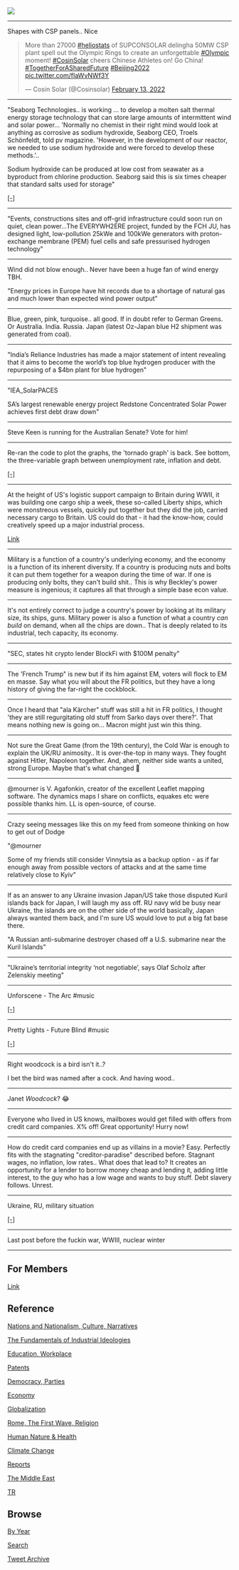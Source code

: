 <img src="https://drive.google.com/uc?export=view&id=1B2wf9R7AMH1d7Vw6e2mucLbIQ5NSjir7"/>

---

Shapes with CSP panels.. Nice

<blockquote class="twitter-tweet"><p lang="en" dir="ltr">More than 27000 <a href="https://twitter.com/hashtag/heliostats?src=hash&amp;ref_src=twsrc%5Etfw">#heliostats</a> of SUPCONSOLAR delingha 50MW CSP plant spell out the Olympic Rings to create an unforgettable <a href="https://twitter.com/hashtag/Olympic?src=hash&amp;ref_src=twsrc%5Etfw">#Olympic</a> moment! <a href="https://twitter.com/hashtag/CosinSolar?src=hash&amp;ref_src=twsrc%5Etfw">#CosinSolar</a> cheers Chinese Athletes on! Go China! <a href="https://twitter.com/hashtag/TogetherForASharedFuture?src=hash&amp;ref_src=twsrc%5Etfw">#TogetherForASharedFuture</a> <a href="https://twitter.com/hashtag/Beijing2022?src=hash&amp;ref_src=twsrc%5Etfw">#Beijing2022</a> <a href="https://t.co/fIaWvNWf3Y">pic.twitter.com/fIaWvNWf3Y</a></p>&mdash; Cosin Solar (@Cosinsolar) <a href="https://twitter.com/Cosinsolar/status/1492862970325389315?ref_src=twsrc%5Etfw">February 13, 2022</a></blockquote> <script async src="https://platform.twitter.com/widgets.js" charset="utf-8"></script>

---

"Seaborg Technologies.. is working ...  to develop a molten salt
thermal energy storage technology that can store large amounts of
intermittent wind and solar power... 'Normally no chemist in their
right mind would look at anything as corrosive as sodium hydroxide,
Seaborg CEO, Troels Schönfeldt, told pv magazine. 'However, in the
development of our reactor, we needed to use sodium hydroxide and were
forced to develop these methods.'..

Sodium hydroxide can be produced at low cost from seawater as a
byproduct from chlorine production. Seaborg said this is six times
cheaper that standard salts used for storage"

[[-]](https://www.pv-magazine-india.com/2022/02/11/storing-solar-power-with-grid-scale-molten-hydroxide/)

---

"Events, constructions sites and off-grid infrastructure could soon run
on quiet, clean power...The EVERYWH2ERE project, funded by the FCH JU,
has designed light, low-pollution 25kWe and 100kWe generators with
proton-exchange membrane (PEM) fuel cells and safe pressurised
hydrogen technology"

---

Wind did not blow enough.. Never have been a huge fan of wind energy
TBH. 

"Energy prices in Europe have hit records due to a shortage of natural
gas and much lower than expected wind power output"

---

Blue, green, pink, turquoise.. all good. If in doubt refer to German
Greens. Or Australia. India. Russia. Japan (latest Oz-Japan blue H2
shipment was generated from coal). 

---

"India’s Reliance Industries has made a major statement of intent
revealing that it aims to become the world’s top blue hydrogen
producer with the repurposing of a $4bn plant for blue hydrogen"

---

"IEA_SolarPACES

SA’s largest renewable energy project Redstone Concentrated Solar
Power achieves first debt draw down"

---

Steve Keen is running for the Australian Senate? Vote for him!

---

Re-ran the code to plot the graphs, the 'tornado graph' is back.  See
bottom, the three-variable graph between unemployment rate, inflation
and debt.

[[-]](2018/02/keen_math.md)

---

At the height of US's logistic support campaign to Britain during
WWII, it was building one cargo ship a week, these so-called Liberty
ships, which were monstreous vessels, quickly put together but they
did the job, carried necessary cargo to Britain. US could do that - it
had the know-how, could creatively speed up a major industrial
process. 

[Link](https://youtu.be/8qDxqBvK3NA)

---

Military is a function of a country's underlying economy, and the
economy is a function of its inherent diversity. If a country is
producing nuts and bolts it can put them together for a weapon during
the time of war. If one is producing only bolts, they can't build
shit.. This is why Beckley's power measure is ingenious; it captures
all that through a simple base econ value.

---

It's not entirely correct to judge a country's power by looking at its
military size, its ships, guns. Military power is also a function of
what a country *can build* on demand, when all the chips are
down.. That is deeply related to its industrial, tech capacity, its
economy.

---

"SEC, states hit crypto lender BlockFi with $100M penalty"

---

The 'French Trump" is new but if its him against EM, voters will flock
to EM en masse. Say what you will about the FR politics, but they have
a long history of giving the far-right the cockblock.

---

Once I heard that "ala Kärcher" stuff was still a hit in FR politics,
I thought 'they are still regurgitating old stuff from Sarko days over
there?'. That means nothing new is going on... Macron might just win
this thing.

--- 

Not sure the Great Game (from the 19th century), the Cold War is
enough to explain the UK/RU animosity.. It is over-the-top in many
ways. They fought against Hitler, Napoleon together. And, ahem,
neither side wants a united, strong Europe. Maybe that's what changed
🤔

---

@mourner is V. Agafonkin, creator of the excellent Leaflet mapping
software. The dynamics maps I share on conflicts, equakes etc were
possible thanks him. LL is open-source, of course.

---

Crazy seeing messages like this on my feed from someone thinking on
how to get out of Dodge 

"@mourner

Some of my friends still consider Vinnytsia as a backup option - as if
far enough away from possible vectors of attacks and at the same time
relatively close to Kyiv"

---

If as an answer to any Ukraine invasion Japan/US take those disputed
Kuril islands back for Japan, I will laugh my ass off. RU navy wld be
busy near Ukraine, the islands are on the other side of the world
basically, Japan always wanted them back, and I'm sure US would love
to put a big fat base there.

"A Russian anti-submarine destroyer chased off a U.S. submarine near
the Kuril Islands"

---

"Ukraine’s territorial integrity ‘not negotiable’, says Olaf Scholz
after Zelenskiy meeting"

---

Unforscene - The Arc \#music

[[-]](https://youtu.be/dTV-qMceLbg)

---

Pretty Lights - Future Blind \#music

[[-]](https://youtu.be/ag7p8w1bdoE)

---

Right woodcock is a bird isn't it..?

I bet the bird was named after a cock. And having wood..

---

Janet *Woodcock*? 😂

---

Everyone who lived in US knows, mailboxes would get filled with offers
from credit card companies. X% off! Great opportunity! Hurry now!

---

How do credit card companies end up as villains in a movie?
Easy. Perfectly fits with the stagnating "creditor-paradise" described
before. Stagnant wages, no inflation, low rates.. What does that lead
to? It creates an opportunity for a lender to borrow money cheap and
lending it, adding little interest, to the guy who has a low wage and
wants to buy stuff. Debt slavery follows. Unrest.

---

Ukraine, RU, military situation

[[-]](https://youtu.be/pzvbUpKU4eE)

---

Last post before the fuckin war, WWIII, nuclear winter

---

## For Members

[Link](https://thirdwave-members.herokuapp.com)

## Reference

[Nations and Nationalism, Culture, Narratives](/2013/02/nations-and-nationalism.md)

[The Fundamentals of Industrial Ideologies](/2011/04/fundamentals-of-industrial-ideologies.md)

[Education, Workplace](2017/09/education-workplace.md)

[Patents](/2018/09/patents.md)

[Democracy, Parties](/2016/11/democracy.md)

[Economy](/2018/05/economy.md)

[Globalization](/2018/09/globalization.md)

[Rome, The First Wave, Religion](/2017/12/rome.md)

[Human Nature & Health](/2020/07/human-nature.md)

[Climate Change](/2018/12/climate.md)

[Reports](/2019/05/reports.md)

[The Middle East](/2019/07/middleeast.md)

[TR](../tr)

## Browse

[By Year](years.md)

[Search](search.html)

[Tweet Archive](/tweets/README.md)


